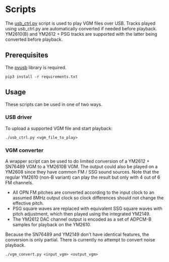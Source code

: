 # Scripts

The [usb_ctrl.py](usb_ctrl.py) script is used to play VGM files over USB. Tracks played using usb_ctrl.py are automatically converted if needed before playback. YM2610(B) and YM2612 + PSG tracks are supported with the latter being converted before playback.

## Prerequisites

The [pyusb](https://github.com/pyusb/pyusb) library is required.

```
pip3 install -r requirements.txt
```

## Usage

These scripts can be used in one of two ways.

### USB driver

To upload a supported VGM file and start playback:

```
./usb_ctrl.py <vgm_file_to_play>
```

### VGM converter

A wrapper script can be used to do limited conversion of a YM2612 + SN76489 VGM to a YM2610B VGM. The output could also be played on a YM2608 since they have common FM / SSG sound sources. Note that the regular YM2610 (non-B variant) can play the result but only with 4 out of 6 FM channels.

* All OPN FM pitches are converted according to the input clock to an assumed 8MHz output clock so clock differences should not change the effective pitch.
* PSG square waves are replaced with equivalent SSG square waves with pitch adjustment, which then played using the integrated YM2149.
* The YM2612 DAC channel output is encoded as a set of ADPCM-B samples for playback on the YM2610.

Because the SN76489 and YM2149 don't have identical features, the conversion is only partial. There is currently no attempt to convert noise playback.

```
./vgm_convert.py <input_vgm> <output_vgm>
```

